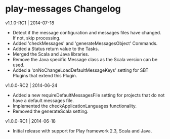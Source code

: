 play-messages Changelog
===========================

v1.1.0-RC1 | 2014-07-18

 * Detect if the message configuration and messages files have changed. If not, skip processing.
 * Added 'checkMessages' and 'generateMessagesObject' Commands.
 * Added a Status return value to the Tasks.
 * Merged the Scala and Java libraries.
 * Remove the Java specific Message class as the Scala version can be used.
 * Added a 'onNoChangeLoadDefaultMessageKeys' setting for SBT Plugins that extend this Plugin.

v1.0.0-RC2 | 2014-06-24

 * Added a new requireDefaultMessagesFile setting for projects that do not have a default messages file.
 * Implemented the checkApplicationLanguages functionality.
 * Removed the generateScala setting.

v1.0.0-RC1 | 2014-06-18

 * Initial release with support for Play framework 2.3, Scala and Java.
